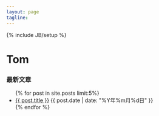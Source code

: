 ```yaml
---
layout: page
tagline:
---
```

{% include JB/setup %}

<div class="hero-unit">
  <h1 class="name">Tom</h1>
</div>

### 最新文章
<ul class="posts">
  {% for post in site.posts limit:5%}
  <li>
      <a href="{{ BASE_PATH }}{{ post.url }}">{{ post.title }}</a>
      <time datetime="{{ post.date }}">{{ post.date | date: "%Y年%m月%d日" }}</time>
  </li>
  {% endfor %}
</ul>